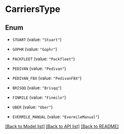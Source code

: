 # CarriersType

## Enum


* `STUART` (value: `"Stuart"`)

* `GOPHR` (value: `"Gophr"`)

* `PACKFLEET` (value: `"Packfleet"`)

* `PEDIVAN` (value: `"Pedivan"`)

* `PEDIVAN_FBX` (value: `"PedivanFBX"`)

* `BRISQQ` (value: `"Brisqq"`)

* `FINMILE` (value: `"Finmile"`)

* `UBER` (value: `"Uber"`)

* `EVERMILE_MANUAL` (value: `"EvermileManual"`)


[[Back to Model list]](../README.md#documentation-for-models) [[Back to API list]](../README.md#documentation-for-api-endpoints) [[Back to README]](../README.md)


